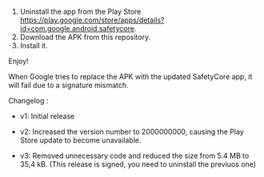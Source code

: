 1) Uninstall the app from the Play Store https://play.google.com/store/apps/details?id=com.google.android.safetycore.
2) Download the APK from this repository.
3) Install it.

Enjoy!

When Google tries to replace the APK with the updated SafetyCore app, it will fail due to a signature mismatch.

Changelog :

- v1: Initial release
  
- v2: Increased the version number to 2000000000, causing the Play Store update to become unavailable.

- v3: Removed unnecessary code and reduced the size from 5.4 MB to 35,4 kB. (This release is signed, you need to uninstall the previuos one)
